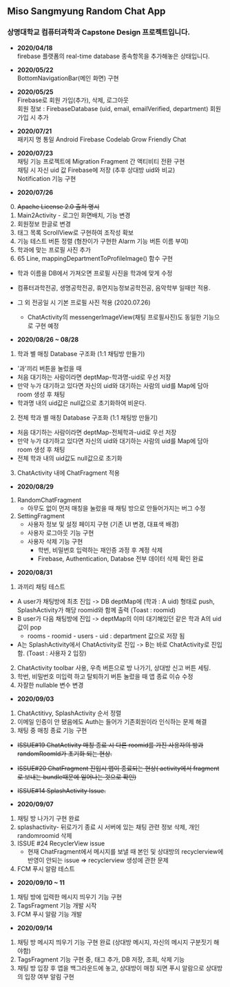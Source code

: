 ## Miso Sangmyung Random Chat App
### 상명대학교 컴퓨터과학과 Capstone Design 프로젝트입니다.
- **2020/04/18** </br>
firebase 플랫폼의 real-time database 종속항목을 추가해놓은 상태입니다.

- **2020/05/22**</br>
BottomNavigationBar(메인 화면) 구현

- **2020/05/25** </br>
Firebase로 회원 가입(추가), 삭제, 로그아웃</br>회원 정보 : FirebaseDatabase (uid, email, emailVerified, department) 회원 가입 시 추가

- **2020/07/21** </br>
패키지 명 통일
Android Firebase Codelab Grow Friendly Chat

- **2020/07/23** </br>
채팅 기능 프로젝트에 Migration
Fragment 간 액티비티 전환 구현</br>
채팅 시 자신 uid 값 Firebase에 저장 (추후 상대방 uid와 비교)</br>
Notification 기능 구현

- **2020/07/26** </br>
0. ~~Apache License 2.0 출처 명시~~
1. Main2Activity - 로그인 화면배치, 기능 변경
2. 회원정보 한글로 변경
3. 태그 목록 ScrollView로 구현하여 조작성 확보
4. 기능 테스트 버튼 정렬 (형찬이가 구현한 Alarm 기능 버튼 이름 부여)
5. 학과에 맞는 프로필 사진 추가
6. 65 Line, mappingDepartmentToProfileImage() 함수 구현
  - 학과 이름을 DB에서 가져오면 프로필 사진을 학과에 맞게 수정
  - 컴퓨터과학전공, 생명공학전공, 휴먼지능정보공학전공, 음악학부 일때만 적용.
  - 그 외 전공일 시 기본 프로필 사진 적용 (2020.07.26) 
    - ChatActivity의 messengerImageView(채팅 프로필사진)도 동일한 기능으로 구현 예정

- **2020/08/26 ~ 08/28** </br>
1. 학과 별 매칭 Database 구조화 (1:1 채팅방 만들기)
 - '과'끼리 버튼을 눌렀을 때
  - 처음 대기하는 사람이라면 deptMap-학과명-uid로 우선 저장
  - 만약 누가 대기하고 있다면 자신의 uid와 대기하는 사람의 uid를 Map에 담아 room 생성 후 채팅
  - 학과명 내의 uid값은 null값으로 초기화하여 비운다.
2. 전체 학과 별 매칭 Database 구조화 (1:1 채팅방 만들기)
  - 처음 대기하는 사람이라면 deptMap-전체학과-uid로 우선 저장
  - 만약 누가 대기하고 있다면 자신의 uid와 대기하는 사람의 uid를 Map에 담아 room 생성 후 채팅
  - 전체 학과 내의 uid값도 null값으로 초기화
3. ChatActivity 내에 ChatFragment 적용

- **2020/08/29** </br>
1. RandomChatFragment
    - 아무도 없이 먼저 매칭을 눌렀을 때 채팅 방으로 안들어가지는 버그 수정
2. SettingFragment
    - 사용자 정보 및 설정 페이지 구현 (기존 UI 변경, 대표색 배경)
    - 사용자 로그아웃 기능 구현
    - 사용자 삭제 기능 구현 
        - 학번, 비밀번호 입력하는 재인증 과정 후 계정 삭제
        - Firebase, Authentication, Databse 전부 데이터 삭제 확인 완료
        
- **2020/08/31** </br>
1. 과끼리 채팅 테스트
  - A user가 채팅방에 최초 진입 -> DB deptMap에 (학과 : A uid) 형태로 push, SplashActivity가 해당 roomid와 함께 출력 (Toast : roomid)
  - B user가 다음 채팅방에 진입 -> deptMap의 이미 대기해있던 같은 학과 A의 uid값이 pop
    - rooms - roomid - users - uid : department 값으로 저장 됨
- A는 SplashActivity에서 ChatActivity로 진입 -> B는 바로 ChatActivity로 진입 함. (Toast : 사용자 2 입장)
2. ChatActivity toolbar 사용, 우측 버튼으로 방 나가기, 상대방 신고 버튼 세팅.
3. 학번, 비밀번호 미입력 하고 탈퇴하기 버튼 눌렀을 때 앱 종료 이슈 수정
4. 자잘한 nullable 변수 변경

- **2020/09/03** </br>
1. ChatActitivy, SplashActivity 순서 정렬
2. 이메일 인증이 안 됐음에도 Auth는 들어가 기존회원이라 인식하는 문제 해결
3. 채팅 중 매칭 종료 기능 구현
  - ~~ISSUE#19 ChatActivity 매칭 종료 시 다른 roomid를 가진 사용자의 방과 randomRoomId가 초기화 되는 현상.~~
  - ~~ISSUE#20 ChatFragment 진입시 앱이 종료되는 현상( activity에서 fragment로 보내는 bundle때문에 일어나는 것으로 확인)~~
  - ~~ISSUE#14 SplashActivity Issue.~~
  
- **2020/09/07** </br>
1. 채팅 방 나가기 구현 완료
2. splashactivity- 뒤로가기 종료 시 서버에 있는 채팅 관련 정보 삭제, 개인 randomroomid 삭제
3. ISSUE #24 RecyclerView issue
    - 현재 ChatFragment에서 메시지를 보낼 때 본인 및 상대방의 recyclerview에 반영이 안되는 issue
      => recyclerview 생성에 관한 문제
4. FCM 푸시 알람 테스트

- **2020/09/10 ~ 11** </br>
1. 채팅 방에 입력한 메시지 띄우기 기능 구현
2. TagsFragment 기능 개발 시작
3. FCM 푸시 알람 기능 개발

- **2020/09/14**</br>
1. 채팅 방 메시지 띄우기 기능 구현 완료 (상대방 메시지, 자신의 메시지 구분짓기 해야함)
2. TagsFragment 기능 구현 중, 태그 추가, DB 저장, 조회, 삭제 기능
3. 채팅 방 입장 후 앱을 백그라운드에 놓고, 상대방이 매칭 되면 푸시 알람으로 상대방의 입장 여부 알림 구현
